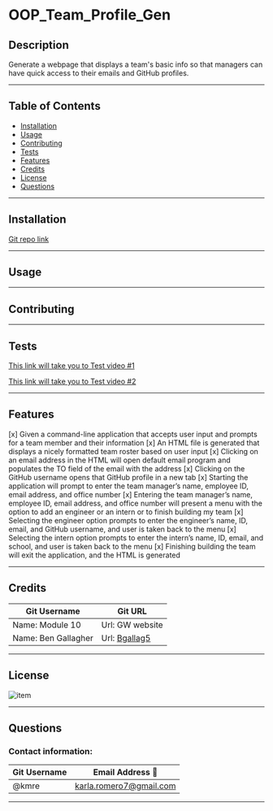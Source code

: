 # OOP_Team_Profile_Gen

## Description
Generate a webpage that displays a team's basic info so that managers can have quick access to their emails and GitHub profiles.

---

## Table of Contents

* [Installation](#installation)
* [Usage](#usage)
* [Contributing](#contributing)
* [Tests](#tests)
* [Features](#features)
* [Credits](#credits)
* [License](#license)
* [Questions](#questions)

---

## Installation
[Git repo link](https://github.com/kmre/OOP_Team_Profile_Gen.git)

---

## Usage



---

## Contributing


---

## Tests
[This link will take you to Test video #1](https://drive.google.com/file/d/1bwsnzQTmSD6HfSv7XiVzJm4A09WIByxy/view) 

[This link will take you to Test video #2](https://drive.google.com/file/d/1u-Nt1RBuXZiaNm5_z7aFI7ck7mJjNBQv/view) 

---

## Features
[x] Given a command-line application that accepts user input and prompts for a team member and their information
[x] An HTML file is generated that displays a nicely formatted team roster based on user input
[x] Clicking on an email address in the HTML will open default email program and populates the TO field of the email with the address
[x] Clicking on the GitHub username opens that GitHub profile in a new tab
[x] Starting the application will prompt to enter the team manager’s name, employee ID, email address, and office number
[x] Entering the team manager’s name, employee ID, email address, and office number will present a menu with the option to add an engineer or an intern or to finish building my team
[x] Selecting the engineer option prompts to enter the engineer’s name, ID, email, and GitHub username, and user is taken back to the menu
[x] Selecting the intern option prompts to enter the intern’s name, ID, email, and school, and user is taken back to the menu
[x] Finishing building the team will exit the application, and the HTML is generated

---

## Credits

|Git Username|Git URL|
|------------|-----------------------|
|Name: Module 10| Url: GW website| 
|Name: Ben Gallagher| Url: [Bgallag5](https://github.com/Bgallag5)| 



---

## License
![item](https://img.shields.io/static/v1?label=license&message=MIT&color=green) 

---

## Questions

### Contact information:

|Git Username|Email Address :e-mail: |
|------------|-----------------------|
|@kmre|karla.romero7@gmail.com|

---
